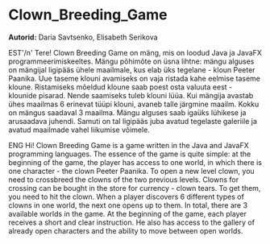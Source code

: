 # Clown_Breeding_Game

**Autorid:**
Daria Savtsenko, Elisabeth Serikova

EST'/n'
Tere! Clown Breeding Game on mäng, mis on loodud Java ja JavaFX programmeerimiskeeltes. Mängu põhimõte on üsna lihtne: mängu alguses on mängijal ligipääs ühele maailmale, kus elab üks tegelane - kloun Peeter Paanika. Uue taseme klouni avamiseks on vaja ristada kahe eelmise taseme kloune. Ristamiseks mõeldud kloune saab poest osta valuuta eest - klounide pisarad. Nende saamiseks tuleb klouni lüüa. Kui mängija avastab ühes maailmas 6 erinevat tüüpi klouni, avaneb talle järgmine maailm. Kokku on mängus saadaval 3 maailma. Mängu alguses saab igaüks lühikese ja arusaadava juhendi. Samuti on tal ligipääs juba avatud tegelaste galeriile ja avatud maailmade vahel liikumise võimele.

ENG
Hi! Clown Breeding Game is a game written in the Java and JavaFX programming languages. The essence of the game is quite simple: at the beginning of the game, the player has access to one world, in which there is one character - the clown Peeter Paanika. To open a new level clown, you need to crossbreed the clowns of the two previous levels. Clowns for crossing can be bought in the store for currency - clown tears. To get them, you need to hit the clown. When a player discovers 6 different types of clowns in one world, the next one opens up to them. In total, there are 3 available worlds in the game. At the beginning of the game, each player receives a short and clear instruction. He also has access to the gallery of already open characters and the ability to move between open worlds.
